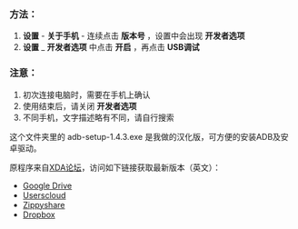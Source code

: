 ### 方法：

1. **设置** - **关于手机**  - 连续点击 **版本号** ，设置中会出现  **开发者选项**
2. **设置** _  **开发者选项** 中点击  **开启** ，再点击 **USB调试**

### 注意：

1. 初次连接电脑时，需要在手机上确认
2. 使用结束后，请关闭 **开发者选项**
3. 不同手机，文字描述略有不同，请自行搜索



这个文件夹里的 adb-setup-1.4.3.exe 是我做的汉化版，可方便的安装ADB及安卓驱动。

原程序来自[XDA论坛](http://forum.xda-developers.com/showthread.php?p=48915118#post48915118)，访问如下链接获取最新版本（英文）：

- [Google Drive](https://drive.google.com/open?id=0B0MKgCbUM0itNVB1elljU2NPR0k)
- [Userscloud](https://userscloud.com/68s3nkqvv8g0)
- [Zippyshare](http://www14.zippyshare.com/v/ufYG71o0/file.html)
- [Dropbox](https://www.dropbox.com/s/mcxw0yy3jvydupd/adb-setup-1.4.3.exe?dl=0)
